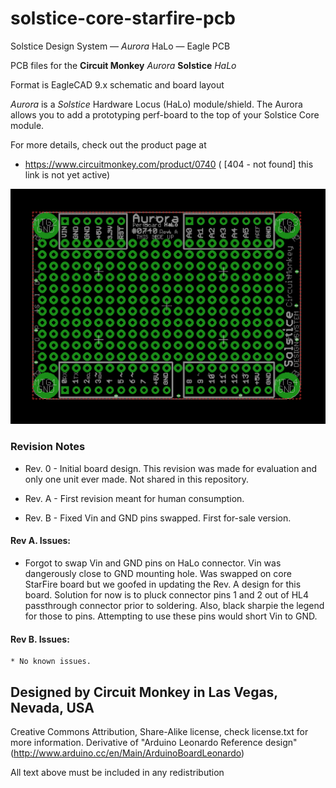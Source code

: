 # solstice-core-starfire-pcb
Solstice Design System —  *Aurora* HaLo —  Eagle PCB

PCB files for the **Circuit Monkey** *Aurora* **Solstice** *HaLo*

Format is EagleCAD 9.x schematic and board layout

*Aurora* is a *Solstice* Hardware Locus (HaLo) module/shield.  The Aurora allows you to add a prototyping perf-board to the top of your Solstice Core module.

For more details, check out the product page at

  * https://www.circuitmonkey.com/product/0740   ( [404 - not found] this link is not yet active)


![PCB CAD Image](images/aurora-cad-image.png)

### Revision Notes
* Rev. 0 - Initial board design.  This revision was made for evaluation and only
one unit ever made.  Not shared in this repository.

* Rev. A - First revision meant for human consumption.

* Rev. B - Fixed Vin and GND pins swapped. First for-sale version.


#### Rev A. Issues:
  * Forgot to swap Vin and GND pins on HaLo connector.   Vin was dangerously close to GND mounting hole.  Was swapped on core StarFire board but we goofed in updating the Rev. A design for this board.  Solution for now is to pluck connector pins 1 and 2 out of HL4 passthrough connector prior to soldering.  Also, black sharpie the legend for those to pins.  Attempting to use these pins would short Vin to GND.

#### Rev B. Issues:
    * No known issues.


## Designed by Circuit Monkey in Las Vegas, Nevada, USA
Creative Commons Attribution, Share-Alike license, check license.txt for more information. Derivative of "Arduino Leonardo Reference design" (http://www.arduino.cc/en/Main/ArduinoBoardLeonardo)

All text above must be included in any redistribution
